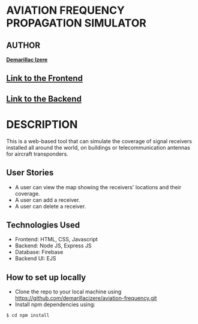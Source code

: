 # AVIATION FREQUENCY PROPAGATION SIMULATOR


## AUTHOR

**[Demarillac Izere](https://github.com/demarillacizere)**

## [Link to the Frontend](https://frequency-simulator.herokuapp.com/)

## [Link to the Backend](https://frequency-simulator.herokuapp.com/api)

# DESCRIPTION

This is a web-based tool that can simulate the coverage of signal receivers installed all around the world, on buildings or telecommunication antennas for aircraft transponders.


## User Stories

* A user can view the map showing the receivers' locations and their coverage.
* A user can add a receiver.
* A user can delete a receiver.


## Technologies Used
* Frontend: HTML, CSS, Javascript
* Backend: Node JS, Express JS
* Database: Firebase
* Backend UI: EJS

## How to set up locally
* Clone the repo to your local machine using https://github.com/demarillacizere/aviation-frequency.git
* Install npm dependencies using: 
```shell
$ cd npm install
```
